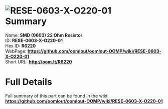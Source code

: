 
![RESE-0603-X-O220-01](https://github.com/oomlout/oomlout-OOMP/blob/master/parts/RESE-0603-X-O220-01/RESE-0603-X-O220-01_420.jpg)   
Summary
=================
  
Name: __SMD (0603) 22 Ohm Resistor__    
ID: __RESE-0603-X-O220-01__   
Hex ID: __R6220__   
WebPage: __https://github.com/oomlout/oomlout-OOMP/wiki/RESE-0603-X-O220-01__   
Short URL: __http://oom.lt/R6220__   

Full Details
==========================
Full summary of this part can be found in the wiki:   
__https://github.com/oomlout/oomlout-OOMP/wiki/RESE-0603-X-O220-01__    

